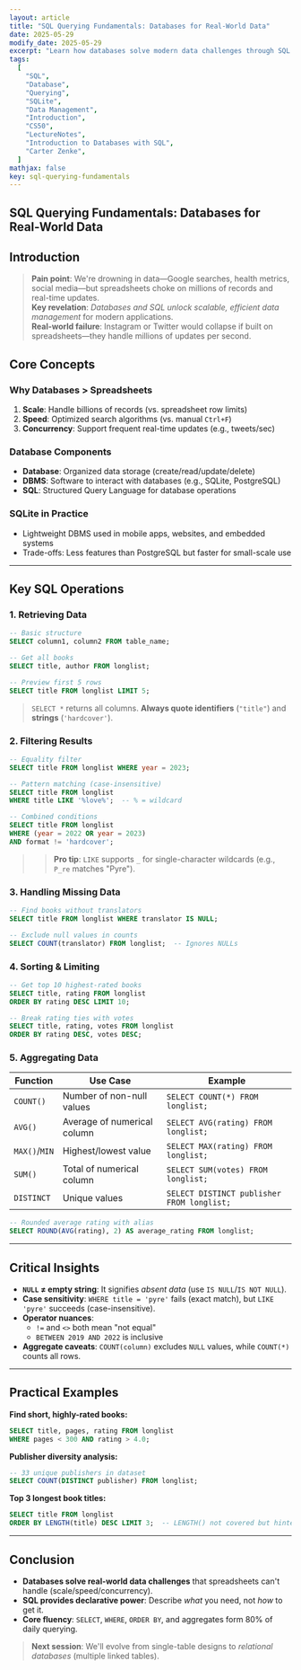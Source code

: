 ```yaml
---
layout: article
title: "SQL Querying Fundamentals: Databases for Real-World Data"
date: 2025-05-29
modify_date: 2025-05-29
excerpt: "Learn how databases solve modern data challenges through SQL querying, filtering, and aggregation using SQLite."
tags:
  [
    "SQL",
    "Database",
    "Querying",
    "SQLite",
    "Data Management",
    "Introduction",
    "CS50",
    "LectureNotes",
    "Introduction to Databases with SQL",
    "Carter Zenke",
  ]
mathjax: false
key: sql-querying-fundamentals
---
```


## SQL Querying Fundamentals: Databases for Real-World Data

## Introduction

> **Pain point**: We're drowning in data—Google searches, health metrics, social media—but spreadsheets choke on millions of records and real-time updates.  
> **Key revelation**: _Databases and SQL unlock scalable, efficient data management_ for modern applications.  
> **Real-world failure**: Instagram or Twitter would collapse if built on spreadsheets—they handle millions of updates per second.

## Core Concepts

### Why Databases > Spreadsheets

1. **Scale**: Handle billions of records (vs. spreadsheet row limits)
2. **Speed**: Optimized search algorithms (vs. manual `Ctrl+F`)
3. **Concurrency**: Support frequent real-time updates (e.g., tweets/sec)

### Database Components

- **Database**: Organized data storage (create/read/update/delete)
- **DBMS**: Software to interact with databases (e.g., SQLite, PostgreSQL)
- **SQL**: Structured Query Language for database operations

### SQLite in Practice

- Lightweight DBMS used in mobile apps, websites, and embedded systems
- Trade-offs: Less features than PostgreSQL but faster for small-scale use

---

## Key SQL Operations

### 1. Retrieving Data

```sql
-- Basic structure
SELECT column1, column2 FROM table_name;

-- Get all books
SELECT title, author FROM longlist;

-- Preview first 5 rows
SELECT title FROM longlist LIMIT 5;
```

> `SELECT *` returns all columns. **Always quote identifiers** (`"title"`) and **strings** (`'hardcover'`).

### 2. Filtering Results

```sql
-- Equality filter
SELECT title FROM longlist WHERE year = 2023;

-- Pattern matching (case-insensitive)
SELECT title FROM longlist
WHERE title LIKE '%love%';  -- % = wildcard

-- Combined conditions
SELECT title FROM longlist
WHERE (year = 2022 OR year = 2023)
AND format != 'hardcover';
```

> > **Pro tip**: `LIKE` supports `_` for single-character wildcards (e.g., `P_re` matches "Pyre").

### 3. Handling Missing Data

```sql
-- Find books without translators
SELECT title FROM longlist WHERE translator IS NULL;

-- Exclude null values in counts
SELECT COUNT(translator) FROM longlist;  -- Ignores NULLs
```

### 4. Sorting & Limiting

```sql
-- Get top 10 highest-rated books
SELECT title, rating FROM longlist
ORDER BY rating DESC LIMIT 10;

-- Break rating ties with votes
SELECT title, rating, votes FROM longlist
ORDER BY rating DESC, votes DESC;
```

### 5. Aggregating Data

| Function      | Use Case                    | Example                                    |
| ------------- | --------------------------- | ------------------------------------------ |
| `COUNT()`     | Number of non-null values   | `SELECT COUNT(*) FROM longlist;`           |
| `AVG()`       | Average of numerical column | `SELECT AVG(rating) FROM longlist;`        |
| `MAX()`/`MIN` | Highest/lowest value        | `SELECT MAX(rating) FROM longlist;`        |
| `SUM()`       | Total of numerical column   | `SELECT SUM(votes) FROM longlist;`         |
| `DISTINCT`    | Unique values               | `SELECT DISTINCT publisher FROM longlist;` |

```sql
-- Rounded average rating with alias
SELECT ROUND(AVG(rating), 2) AS average_rating FROM longlist;
```

---

## Critical Insights

- **`NULL` ≠ empty string**: It signifies _absent data_ (use `IS NULL`/`IS NOT NULL`).
- **Case sensitivity**: `WHERE title = 'pyre'` fails (exact match), but `LIKE 'pyre'` succeeds (case-insensitive).
- **Operator nuances**:
  - `!=` and `<>` both mean "not equal"
  - `BETWEEN 2019 AND 2022` is inclusive
- **Aggregate caveats**: `COUNT(column)` excludes `NULL` values, while `COUNT(*)` counts all rows.

---

## Practical Examples

**Find short, highly-rated books:**

```sql
SELECT title, pages, rating FROM longlist
WHERE pages < 300 AND rating > 4.0;
```

**Publisher diversity analysis:**

```sql
-- 33 unique publishers in dataset
SELECT COUNT(DISTINCT publisher) FROM longlist;
```

**Top 3 longest book titles:**

```sql
SELECT title FROM longlist
ORDER BY LENGTH(title) DESC LIMIT 3;  -- LENGTH() not covered but hinted
```

---

## Conclusion

- **Databases solve real-world data challenges** that spreadsheets can't handle (scale/speed/concurrency).
- **SQL provides declarative power**: Describe _what_ you need, not _how_ to get it.
- **Core fluency**: `SELECT`, `WHERE`, `ORDER BY`, and aggregates form 80% of daily querying.

> **Next session**: We'll evolve from single-table designs to _relational databases_ (multiple linked tables).
